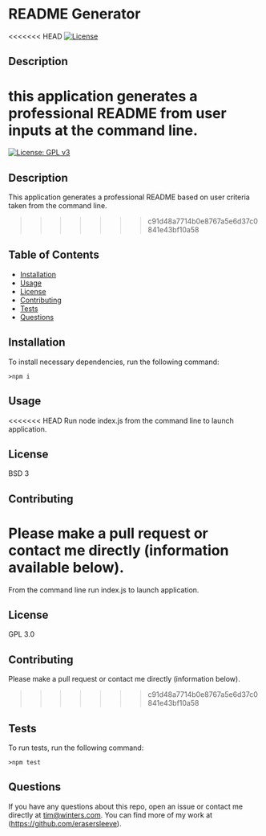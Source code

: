 # README Generator
<<<<<<< HEAD
  [![License](https://img.shields.io/badge/License-BSD%203--Clause-blue.svg)](https://opensource.org/licenses/BSD-3-Clause)
  ## Description
  this application generates a professional README from user inputs at the command line.
=======
  [![License: GPL v3](https://img.shields.io/badge/License-GPL%20v3-blue.svg)](http://www.gnu.org/licenses/gpl-3.0)
  ## Description
  This application generates a professional README based on user criteria taken from the command line.
>>>>>>> c91d48a7714b0e8767a5e6d37c0841e43bf10a58
  ## Table of Contents
  *  [Installation](#Installation)
  *  [Usage](#Usage)
  *  [License](#License)
  *  [Contributing](#Contributing)
  *  [Tests](#Tests)
  *  [Questions](#Questions)
  ## Installation
  To install necessary dependencies, run the following command:

    >npm i

  ## Usage
<<<<<<< HEAD
  Run node index.js from the command line to launch application.
  ## License
  BSD 3
  ## Contributing
  Please make a pull request or contact me directly (information available below).
=======
  From the command line run index.js to launch application.
  ## License
  GPL 3.0
  ## Contributing
  Please make a pull request or contact me directly (information below).
>>>>>>> c91d48a7714b0e8767a5e6d37c0841e43bf10a58
  ## Tests
  To run tests, run the following command:
    
    >npm test
  
  ## Questions
  If you have any questions about this repo, open an issue or contact me directly at [tim@winters.com](mailto:tim@winters.com). You can find more of my work at (https://github.com/erasersleeve).
  